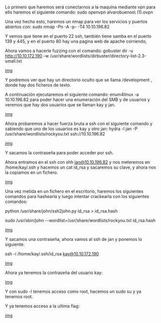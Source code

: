 Lo primero que haremos será conectarnos a la maquina mediante vpn para ello haremos el siguiente comando: sudo openvpn alvarobuenoo\ \(1\).ovpn

Una vez hecho esto, haremos un nmap para ver los servicios y puertos abiertos con: sudo nmap -Pn -A -p- -T4 10.10.196.82

Y vemos que tiene en el puerto 22 ssh, también tiene samba en el puerto 139 y 445, y en el puerto 80 hay una pagina web de apache corriendo, 

Ahora vamos a hacerle fuzzing con el comando: gobuster dir -u http://10.10.172.190 -w /usr/share/wordlists/dirbuster/directory-list-2.3-small.txt

[img](img/img01.png)

Y podremos ver que hay un directorio oculto que se llama /development , donde hay dos ficheros de texto.

A continuación ejecutaremos el siguiente comando: enum4linux -a 10.10.196.82 para poder hacer una enumeración del SMB y de usuarios y veremos que hay dos usuarios que se llaman kay y jan.

[img](img/img02.png)

Ahora probaremos a hacer fuerza bruta a ssh con el siguiente comando y sabiendo que uno de los usuarios es kay y otro jan: hydra -l jan -P /usr/share/wordlists/rockyou.txt ssh://10.10.196.82

[img](img/img03.png)

Y sacamos la contraseña para poder acceder por ssh.

Ahora entramos en el ssh con shh jan@10.10.196.82 y nos meteremos en /home/kay/.ssh y hacemos un cat id_rsa y sacaremos su clave, y ahora nos la copiamos en un fichero.

[img](img/img04.png)

Una vez metida en un fichero en el escritorio, haremos los siguientes comandos para hashearla y luego intentar crackearla con los siguientes comandos:

python /usr/share/john/ssh2john.py id_rsa > id_rsa.hash

sudo /usr/sbin/john --wordlist=/usr/share/wordlists/rockyou.txt id_rsa.hash

[img](img/img05.png)

Y sacamos una contraseña, ahora vamos al ssh de jan y ponemos lo siguiente:

ssh -i /home/kay/.ssh/id_rsa kay@10.10.172.190 

[img](img/img06.png)

Ahora ya tenemos la contraseña del usuario kay:

[img](img/img07.png)

Y con sudo -l tenemos acceso como root, hacemos un sudo su y ya tenemos root.

Y ya tenemos acceso a la ultima flag:

[img](img/img08.png)









